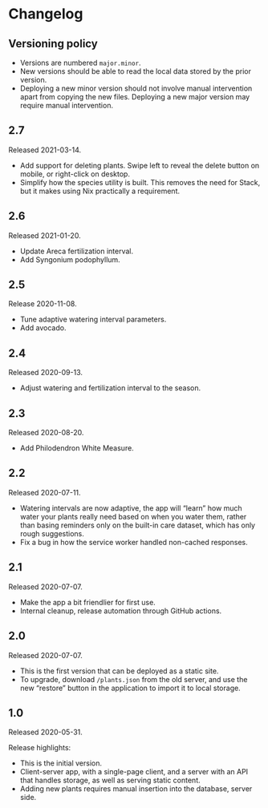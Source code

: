 # Changelog

## Versioning policy

 * Versions are numbered `major.minor`.
 * New versions should be able to read the local data stored by the prior version.
 * Deploying a new minor version should not involve manual intervention apart
   from copying the new files. Deploying a new major version may require manual
   intervention.

## 2.7

Released 2021-03-14.

 * Add support for deleting plants. Swipe left to reveal the delete button on
   mobile, or right-click on desktop.
 * Simplify how the species utility is built. This removes the need for Stack,
   but it makes using Nix practically a requirement.

## 2.6

Released 2021-01-20.

 * Update Areca fertilization interval.
 * Add Syngonium podophyllum.

## 2.5

Release 2020-11-08.

 * Tune adaptive watering interval parameters.
 * Add avocado.

## 2.4

Released 2020-09-13.

 * Adjust watering and fertilization interval to the season.

## 2.3

Released 2020-08-20.

 * Add Philodendron White Measure.

## 2.2

Released 2020-07-11.

 * Watering intervals are now adaptive, the app will “learn” how much water your
   plants really need based on when you water them, rather than basing reminders
   only on the built-in care dataset, which has only rough suggestions.
 * Fix a bug in how the service worker handled non-cached responses.

## 2.1

Released 2020-07-07.

 * Make the app a bit friendlier for first use.
 * Internal cleanup, release automation through GitHub actions.

## 2.0

Released 2020-07-07.

 * This is the first version that can be deployed as a static site.
 * To upgrade, download `/plants.json` from the old server, and use the new
   “restore” button in the application to import it to local storage.

## 1.0

Released 2020-05-31.

Release highlights:

 * This is the initial version.
 * Client-server app, with a single-page client, and a server with an API that
   handles storage, as well as serving static content.
 * Adding new plants requires manual insertion into the database, server side.
